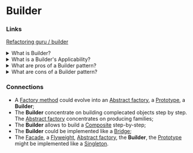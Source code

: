 # Builder

### Links

[Refactoring guru / builder](https://refactoring.guru/design-patterns/builder)

<details>
  <summary>What is Builder?</summary>

Builder is a creational design pattern that lets you construct complex objects step by step. The builder pattern allows producing different types and representations of an object using the same construction code.

</details>

<details>
  <summary>What is a Builder's Applicability?</summary>

- Avoid using a lot of constructor variants;
- Use the Builder pattern when an application needs to create different representations of some product, for example, stone and wooden houses;
- Use for constructing Composite trees or other complex objects.

</details>

<details>
  <summary>What are pros of a Builder pattern?</summary>

- Construct objects step-by-step, defer construction steps or run steps recursively;
- Reuse the same construction code when building various representations of products;
- Single Responsibility Principle. Isolate complex construction code from the business logic of the product.

</details>

<details>
  <summary>What are cons of a Builder pattern?</summary>

- The overall complexity of the code increases since the pattern requires creating multiple new classes;
- The clients will be bind with specific classes.

</details>

### Connections

- A [Factory method](FACTORY_METHOD.md) could evolve into an [Abstract factory](ABSTRACT_FACTORY.md), a [Prototype](PROTOTYPE.md), a **Builder**;
- The **Builder** concentrate on building complecated objects step by step. The [Abstract factory](ABSTRACT_FACTORY.md) concentrates on producing families;
- The **Builder** allows to build a [Composite](../STRUCTURAL_PATTERNS/COMPOSITE.md) step-by-step;
- The **Builder** could be implemented like a [Bridge](../STRUCTURAL_PATTERNS/BRIDGE.md);
- The [Facade](../STRUCTURAL_PATTERNS/FACADE.md), a [Flyweight](../STRUCTURAL_PATTERNS/FLYWEIGHT.md), [Abstract factory](ABSTRACT_FACTORY.md), the **Builder**, the [Prototype](PROTOTYPE.md) might be implemented like a [Singleton](SINGLETON.md).
